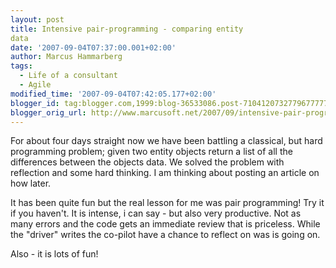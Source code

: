 ```yaml
---
layout: post
title: Intensive pair-programming - comparing entity
data
date: '2007-09-04T07:37:00.001+02:00'
author: Marcus Hammarberg
tags:
  - Life of a consultant
  - Agile
modified_time: '2007-09-04T07:42:05.177+02:00'
blogger_id: tag:blogger.com,1999:blog-36533086.post-7104120732779677777
blogger_orig_url: http://www.marcusoft.net/2007/09/intensive-pair-programming-comparing.html
---
```


For about four days straight now we have been <span
id="SPELLING_ERROR_0" class="blsp-spelling-corrected">battling</span> a
classical, but hard programming problem; given two entity objects return
a list of all the differences between the objects data. We solved the
problem with reflection and some hard thinking. I am thinking about
posting an article on how later.

It has been quite fun but the real lesson for me was pair programming!
Try it if you haven't. It is intense, i can say - but also very
productive. Not as many errors and the code gets an <span
id="SPELLING_ERROR_1" class="blsp-spelling-corrected">immediate</span>
review that is priceless. While the "driver" writes the co-pilot have a
chance to reflect on was is going on.

Also - it is lots of fun!
